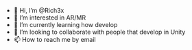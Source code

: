- 👋 Hi, I’m @Rich3x
- 👀 I’m interested in AR/MR
- 🌱 I’m currently learning how develop
- 💞️ I’m looking to collaborate with people that develop in Unity
- 📫 How to reach me by email 

<!---
Rich3x/Rich3x is a ✨ special ✨ repository because its `README.md` (this file) appears on your GitHub profile.
You can click the Preview link to take a look at your changes.
--->
